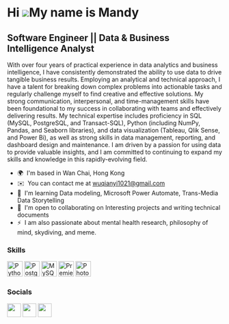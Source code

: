 Hi ![](https://user-images.githubusercontent.com/18350557/176309783-0785949b-9127-417c-8b55-ab5a4333674e.gif)My name is Mandy
===================================================================================================================================

Software Engineer || Data & Business Intelligence Analyst
---------------------------------------------------------

With over four years of practical experience in data analytics and business intelligence, I have consistently demonstrated the ability to use data to drive tangible business results. Employing an analytical and technical approach, I have a talent for breaking down complex problems into actionable tasks and regularly challenge myself to find creative and effective solutions. My strong communication, interpersonal, and time-management skills have been foundational to my success in collaborating with teams and effectively delivering results. My technical expertise includes proficiency in SQL (MySQL, PostgreSQL, and Transact-SQL), Python (including NumPy, Pandas, and Seaborn libraries), and data visualization (Tableau, Qlik Sense, and Power Bi), as well as strong skills in data management, reporting, and dashboard design and maintenance. I am driven by a passion for using data to provide valuable insights, and I am committed to continuing to expand my skills and knowledge in this rapidly-evolving field.

* 🌍  I'm based in Wan Chai, Hong Kong
* ✉️  You can contact me at [wuqianyi1021@gmail.com](mailto:wuqianyi1021@gmail.com)
* 🧠  I'm learning Data modeling, Microsoft Power Automate, Trans-Media Data Storytelling
* 🤝  I'm open to collaborating on Interesting projects and writing technical documents
* ⚡  I am also passionate about mental health research, philosophy of mind, skydiving, and meme.

### Skills


<p align="left">
<a href="https://www.python.org/" target="_blank" rel="noreferrer"><img src="https://raw.githubusercontent.com/danielcranney/readme-generator/main/public/icons/skills/python-colored.svg" width="36" height="36" alt="Python" /></a>
<a href="https://www.postgresql.org/" target="_blank" rel="noreferrer"><img src="https://raw.githubusercontent.com/danielcranney/readme-generator/main/public/icons/skills/postgresql-colored.svg" width="36" height="36" alt="PostgreSQL" /></a>
<a href="https://www.mysql.com/" target="_blank" rel="noreferrer"><img src="https://raw.githubusercontent.com/danielcranney/readme-generator/main/public/icons/skills/mysql-colored.svg" width="36" height="36" alt="MySQL" /></a>
<a href="https://www.adobe.com/uk/products/premiere.html" target="_blank" rel="noreferrer"><img src="https://raw.githubusercontent.com/danielcranney/readme-generator/main/public/icons/skills/premierepro-colored.svg" width="36" height="36" alt="Premiere Pro" /></a>
<a href="https://www.adobe.com/uk/products/photoshop.html" target="_blank" rel="noreferrer"><img src="https://raw.githubusercontent.com/danielcranney/readme-generator/main/public/icons/skills/photoshop-colored.svg" width="36" height="36" alt="Photoshop" /></a>
</p>


### Socials

<p align="left"> <a href="https://www.github.com/wusinyee" target="_blank" rel="noreferrer"><img src="https://raw.githubusercontent.com/danielcranney/readme-generator/main/public/icons/socials/github.svg" width="32" height="32" /></a> <a href="https://www.linkedin.com/in/sin-yee-mandy-wu-865a0a13a" target="_blank" rel="noreferrer"><img src="https://raw.githubusercontent.com/danielcranney/readme-generator/main/public/icons/socials/linkedin.svg" width="32" height="32" /></a> <a href="http://www.medium.com/@wuqianyi1021" target="_blank" rel="noreferrer"><img src="https://raw.githubusercontent.com/danielcranney/readme-generator/main/public/icons/socials/medium.svg" width="32" height="32" /></a></p>
